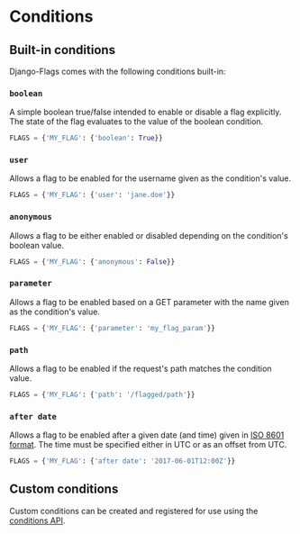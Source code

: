 # Conditions

## Built-in conditions

Django-Flags comes with the following conditions built-in:

### `boolean`

A simple boolean true/false intended to enable or disable a flag explicitly. The state of the flag evaluates to the value of the boolean condition.

```python
FLAGS = {'MY_FLAG': {'boolean': True}}
```

### `user`

Allows a flag to be enabled for the username given as the condition's value.

```python
FLAGS = {'MY_FLAG': {'user': 'jane.doe'}}
```

### `anonymous`

Allows a flag to be either enabled or disabled depending on the condition's boolean value.

```python
FLAGS = {'MY_FLAG': {'anonymous': False}}
```

### `parameter`

Allows a flag to be enabled based on a GET parameter with the name given as the condition's value.

```python
FLAGS = {'MY_FLAG': {'parameter': 'my_flag_param'}}
```

### `path`

Allows a flag to be enabled if the request's path matches the condition value.

```python
FLAGS = {'MY_FLAG': {'path': '/flagged/path'}}
```

### `after date`

Allows a flag to be enabled after a given date (and time) given in [ISO 8601 format](https://en.wikipedia.org/wiki/ISO_8601). The time must be specified either in UTC or as an offset from UTC.

```python
FLAGS = {'MY_FLAG': {'after date': '2017-06-01T12:00Z'}}
```

## Custom conditions

Custom conditions can be created and registered for use using the [conditions API](api/conditions).
